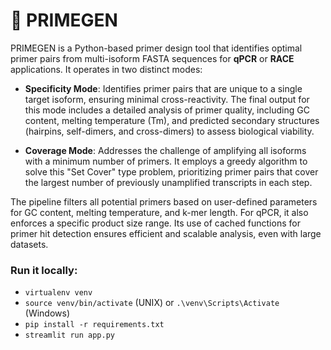 # 🧬 PRIMEGEN
PRIMEGEN is a Python-based primer design tool that identifies optimal primer pairs from multi-isoform FASTA sequences for **qPCR** or **RACE** applications. It operates in two distinct modes:

* **Specificity Mode**: Identifies primer pairs that are unique to a single target isoform, ensuring minimal cross-reactivity. The final output for this mode includes a detailed analysis of primer quality, including GC content, melting temperature (Tm), and predicted secondary structures (hairpins, self-dimers, and cross-dimers) to assess biological viability.

* **Coverage Mode**: Addresses the challenge of amplifying all isoforms with a minimum number of primers. It employs a greedy algorithm to solve this "Set Cover" type problem, prioritizing primer pairs that cover the largest number of previously unamplified transcripts in each step.

The pipeline filters all potential primers based on user-defined parameters for GC content, melting temperature, and k-mer length. For qPCR, it also enforces a specific product size range. Its use of cached functions for primer hit detection ensures efficient and scalable analysis, even with large datasets.

### Run it locally:
- `virtualenv venv`
- `source venv/bin/activate` (UNIX) or `.\venv\Scripts\Activate` (Windows)
- `pip install -r requirements.txt`
- `streamlit run app.py`
